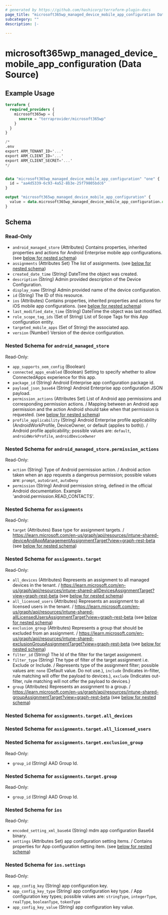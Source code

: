 ```yaml
---
# generated by https://github.com/hashicorp/terraform-plugin-docs
page_title: "microsoft365wp_managed_device_mobile_app_configuration Data Source - microsoft365wp"
subcategory: ""
description: |-
  
---
```


# microsoft365wp_managed_device_mobile_app_configuration (Data Source)



## Example Usage

```terraform
terraform {
  required_providers {
    microsoft365wp = {
      source = "terraprovider/microsoft365wp"
    }
  }
}

/*
.env
export ARM_TENANT_ID='...'
export ARM_CLIENT_ID='...'
export ARM_CLIENT_SECRET='...'
*/


data "microsoft365wp_managed_device_mobile_app_configuration" "one" {
  id = "aa4d5339-6c93-4a52-8b3e-25f79805bdc6"
}

output "microsoft365wp_managed_device_mobile_app_configuration" {
  value = data.microsoft365wp_managed_device_mobile_app_configuration.one
}
```

<!-- schema generated by tfplugindocs -->
## Schema

### Read-Only

- `android_managed_store` (Attributes) Contains properties, inherited properties and actions for Android Enterprise mobile app configurations. (see [below for nested schema](#nestedatt--android_managed_store))
- `assignments` (Attributes Set) The list of assignments. (see [below for nested schema](#nestedatt--assignments))
- `created_date_time` (String) DateTime the object was created.
- `description` (String) Admin provided description of the Device Configuration.
- `display_name` (String) Admin provided name of the device configuration.
- `id` (String) The ID of this resource.
- `ios` (Attributes) Contains properties, inherited properties and actions for iOS mobile app configurations. (see [below for nested schema](#nestedatt--ios))
- `last_modified_date_time` (String) DateTime the object was last modified.
- `role_scope_tag_ids` (Set of String) List of Scope Tags for this App configuration entity.
- `targeted_mobile_apps` (Set of String) the associated app.
- `version` (Number) Version of the device configuration.

<a id="nestedatt--android_managed_store"></a>
### Nested Schema for `android_managed_store`

Read-Only:

- `app_supports_oem_config` (Boolean)
- `connected_apps_enabled` (Boolean) Setting to specify whether to allow ConnectedApps experience for this app.
- `package_id` (String) Android Enterprise app configuration package id.
- `payload_json_base64` (String) Android Enterprise app configuration JSON payload.
- `permission_actions` (Attributes Set) List of Android app permissions and corresponding permission actions. / Mapping between an Android app permission and the action Android should take when that permission is requested. (see [below for nested schema](#nestedatt--android_managed_store--permission_actions))
- `profile_applicability` (String) Android Enterprise profile applicability (AndroidWorkProfile, DeviceOwner, or default (applies to both)). / Android profile applicability; possible values are: `default`, `androidWorkProfile`, `androidDeviceOwner`

<a id="nestedatt--android_managed_store--permission_actions"></a>
### Nested Schema for `android_managed_store.permission_actions`

Read-Only:

- `action` (String) Type of Android permission action. / Android action taken when an app requests a dangerous permission; possible values are: `prompt`, `autoGrant`, `autoDeny`
- `permission` (String) Android permission string, defined in the official Android documentation.  Example 'android.permission.READ_CONTACTS'.



<a id="nestedatt--assignments"></a>
### Nested Schema for `assignments`

Read-Only:

- `target` (Attributes) Base type for assignment targets. / https://learn.microsoft.com/en-us/graph/api/resources/intune-shared-deviceAndAppManagementAssignmentTarget?view=graph-rest-beta (see [below for nested schema](#nestedatt--assignments--target))

<a id="nestedatt--assignments--target"></a>
### Nested Schema for `assignments.target`

Read-Only:

- `all_devices` (Attributes) Represents an assignment to all managed devices in the tenant. / https://learn.microsoft.com/en-us/graph/api/resources/intune-shared-allDevicesAssignmentTarget?view=graph-rest-beta (see [below for nested schema](#nestedatt--assignments--target--all_devices))
- `all_licensed_users` (Attributes) Represents an assignment to all licensed users in the tenant. / https://learn.microsoft.com/en-us/graph/api/resources/intune-shared-allLicensedUsersAssignmentTarget?view=graph-rest-beta (see [below for nested schema](#nestedatt--assignments--target--all_licensed_users))
- `exclusion_group` (Attributes) Represents a group that should be excluded from an assignment. / https://learn.microsoft.com/en-us/graph/api/resources/intune-shared-exclusionGroupAssignmentTarget?view=graph-rest-beta (see [below for nested schema](#nestedatt--assignments--target--exclusion_group))
- `filter_id` (String) The Id of the filter for the target assignment.
- `filter_type` (String) The type of filter of the target assignment i.e. Exclude or Include. / Represents type of the assignment filter; possible values are: `none` (Default value. Do not use.), `include` (Indicates in-filter, rule matching will offer the payload to devices.), `exclude` (Indicates out-filter, rule matching will not offer the payload to devices.)
- `group` (Attributes) Represents an assignment to a group. / https://learn.microsoft.com/en-us/graph/api/resources/intune-shared-groupAssignmentTarget?view=graph-rest-beta (see [below for nested schema](#nestedatt--assignments--target--group))

<a id="nestedatt--assignments--target--all_devices"></a>
### Nested Schema for `assignments.target.all_devices`


<a id="nestedatt--assignments--target--all_licensed_users"></a>
### Nested Schema for `assignments.target.all_licensed_users`


<a id="nestedatt--assignments--target--exclusion_group"></a>
### Nested Schema for `assignments.target.exclusion_group`

Read-Only:

- `group_id` (String) AAD Group Id.


<a id="nestedatt--assignments--target--group"></a>
### Nested Schema for `assignments.target.group`

Read-Only:

- `group_id` (String) AAD Group Id.




<a id="nestedatt--ios"></a>
### Nested Schema for `ios`

Read-Only:

- `encoded_setting_xml_base64` (String) mdm app configuration Base64 binary.
- `settings` (Attributes Set) app configuration setting items. / Contains properties for App configuration setting item. (see [below for nested schema](#nestedatt--ios--settings))

<a id="nestedatt--ios--settings"></a>
### Nested Schema for `ios.settings`

Read-Only:

- `app_config_key` (String) app configuration key.
- `app_config_key_type` (String) app configuration key type. / App configuration key types; possible values are: `stringType`, `integerType`, `realType`, `booleanType`, `tokenType`
- `app_config_key_value` (String) app configuration key value.

